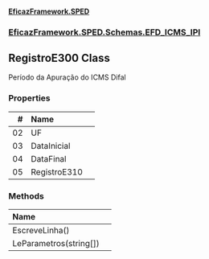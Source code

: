 #### [EficazFramework.SPED](EficazFrameworkSPED.md 'EficazFramework SPED')
### [EficazFramework.SPED.Schemas.EFD_ICMS_IPI](EficazFramework.SPED.Schemas.EFD_ICMS_IPI.md 'EficazFramework.SPED.Schemas.EFD_ICMS_IPI')

## RegistroE300 Class

Período da Apuração do ICMS Difal
### Properties

| # | Name | |
| ---: | :--- | :--- |
| 02 | UF |  |
| 03 | DataInicial |  |
| 04 | DataFinal |  |
| 05 | RegistroE310 |  |
### Methods

| Name | |
| :--- | :--- |
| EscreveLinha() |  |
| LeParametros(string[]) |  |
